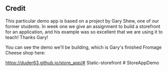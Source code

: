 ## Credit

This particular demo app is based on a project by Gary Shew, one of our former students. In week one we give an assignment to build a storefront for an application, and his example was so excellent that we are using it to teach! Thanks Gary!

You can see the demo we'll be building, which is Gary's finished Fromage Cheese shop here:

https://duder63.github.io/store_app/#   S t a t i c - s t o r e f r o n t  
 #   S t o r e A p p D e m o  
 